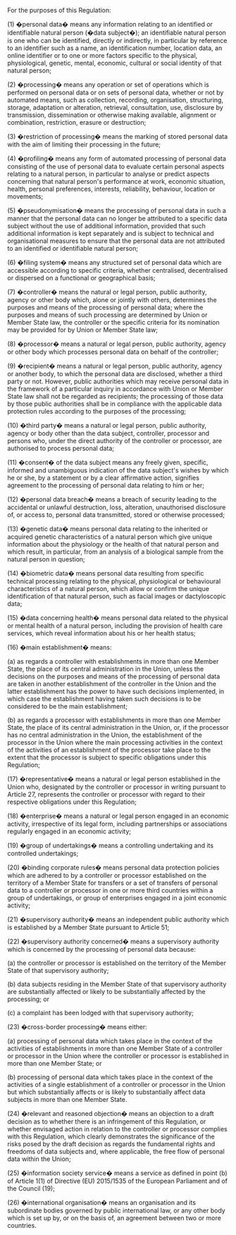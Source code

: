 For the purposes of this Regulation:

(1) �personal data� means any information relating to an identified or identifiable natural person (�data subject�); an identifiable natural person is one who can be identified, directly or indirectly, in particular by reference to an identifier such as a name, an identification number, location data, an online identifier or to one or more factors specific to the physical, physiological, genetic, mental, economic, cultural or social identity of that natural person;

(2) �processing� means any operation or set of operations which is performed on personal data or on sets of personal data, whether or not by automated means, such as collection, recording, organisation, structuring, storage, adaptation or alteration, retrieval, consultation, use, disclosure by transmission, dissemination or otherwise making available, alignment or combination, restriction, erasure or destruction;

(3) �restriction of processing� means the marking of stored personal data with the aim of limiting their processing in the future;

(4) �profiling� means any form of automated processing of personal data consisting of the use of personal data to evaluate certain personal aspects relating to a natural person, in particular to analyse or predict aspects concerning that natural person's performance at work, economic situation, health, personal preferences, interests, reliability, behaviour, location or movements;

(5) �pseudonymisation� means the processing of personal data in such a manner that the personal data can no longer be attributed to a specific data subject without the use of additional information, provided that such additional information is kept separately and is subject to technical and organisational measures to ensure that the personal data are not attributed to an identified or identifiable natural person;

(6) �filing system� means any structured set of personal data which are accessible according to specific criteria, whether centralised, decentralised or dispersed on a functional or geographical basis;

(7) �controller� means the natural or legal person, public authority, agency or other body which, alone or jointly with others, determines the purposes and means of the processing of personal data; where the purposes and means of such processing are determined by Union or Member State law, the controller or the specific criteria for its nomination may be provided for by Union or Member State law;

(8) �processor� means a natural or legal person, public authority, agency or other body which processes personal data on behalf of the controller;

(9) �recipient� means a natural or legal person, public authority, agency or another body, to which the personal data are disclosed, whether a third party or not. However, public authorities which may receive personal data in the framework of a particular inquiry in accordance with Union or Member State law shall not be regarded as recipients; the processing of those data by those public authorities shall be in compliance with the applicable data protection rules according to the purposes of the processing;

(10) �third party� means a natural or legal person, public authority, agency or body other than the data subject, controller, processor and persons who, under the direct authority of the controller or processor, are authorised to process personal data;

(11) �consent� of the data subject means any freely given, specific, informed and unambiguous indication of the data subject's wishes by which he or she, by a statement or by a clear affirmative action, signifies agreement to the processing of personal data relating to him or her;

(12) �personal data breach� means a breach of security leading to the accidental or unlawful destruction, loss, alteration, unauthorised disclosure of, or access to, personal data transmitted, stored or otherwise processed;

(13) �genetic data� means personal data relating to the inherited or acquired genetic characteristics of a natural person which give unique information about the physiology or the health of that natural person and which result, in particular, from an analysis of a biological sample from the natural person in question;

(14) �biometric data� means personal data resulting from specific technical processing relating to the physical, physiological or behavioural characteristics of a natural person, which allow or confirm the unique identification of that natural person, such as facial images or dactyloscopic data;

(15) �data concerning health� means personal data related to the physical or mental health of a natural person, including the provision of health care services, which reveal information about his or her health status;

(16) �main establishment� means:

(a) as regards a controller with establishments in more than one Member State, the place of its central administration in the Union, unless the decisions on the purposes and means of the processing of personal data are taken in another establishment of the controller in the Union and the latter establishment has the power to have such decisions implemented, in which case the establishment having taken such decisions is to be considered to be the main establishment;

(b) as regards a processor with establishments in more than one Member State, the place of its central administration in the Union, or, if the processor has no central administration in the Union, the establishment of the processor in the Union where the main processing activities in the context of the activities of an establishment of the processor take place to the extent that the processor is subject to specific obligations under this Regulation;

(17) �representative� means a natural or legal person established in the Union who, designated by the controller or processor in writing pursuant to Article 27, represents the controller or processor with regard to their respective obligations under this Regulation;

(18) �enterprise� means a natural or legal person engaged in an economic activity, irrespective of its legal form, including partnerships or associations regularly engaged in an economic activity;

(19) �group of undertakings� means a controlling undertaking and its controlled undertakings;

(20) �binding corporate rules� means personal data protection policies which are adhered to by a controller or processor established on the territory of a Member State for transfers or a set of transfers of personal data to a controller or processor in one or more third countries within a group of undertakings, or group of enterprises engaged in a joint economic activity;

(21) �supervisory authority� means an independent public authority which is established by a Member State pursuant to Article 51;

(22) �supervisory authority concerned� means a supervisory authority which is concerned by the processing of personal data because:

(a) the controller or processor is established on the territory of the Member State of that supervisory authority;

(b) data subjects residing in the Member State of that supervisory authority are substantially affected or likely to be substantially affected by the processing; or

(c) a complaint has been lodged with that supervisory authority;

(23) �cross-border processing� means either:

(a) processing of personal data which takes place in the context of the activities of establishments in more than one Member State of a controller or processor in the Union where the controller or processor is established in more than one Member State; or

(b) processing of personal data which takes place in the context of the activities of a single establishment of a controller or processor in the Union but which substantially affects or is likely to substantially affect data subjects in more than one Member State.

(24) �relevant and reasoned objection� means an objection to a draft decision as to whether there is an infringement of this Regulation, or whether envisaged action in relation to the controller or processor complies with this Regulation, which clearly demonstrates the significance of the risks posed by the draft decision as regards the fundamental rights and freedoms of data subjects and, where applicable, the free flow of personal data within the Union;

(25) �information society service� means a service as defined in point (b) of Article 1(1) of Directive (EU) 2015/1535 of the European Parliament and of the Council (19);

(26) �international organisation� means an organisation and its subordinate bodies governed by public international law, or any other body which is set up by, or on the basis of, an agreement between two or more countries.
